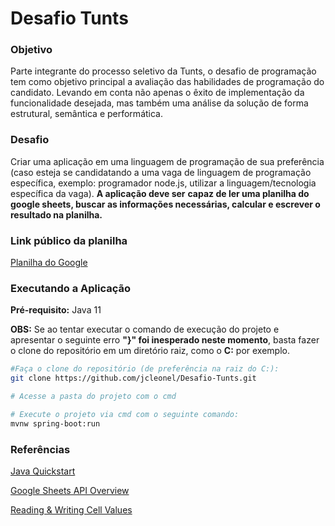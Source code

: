 # Desafio Tunts 

### Objetivo

Parte integrante do processo seletivo da Tunts, o desafio de programação tem como objetivo principal a avaliação das habilidades de programação do candidato. Levando em conta não apenas o êxito de implementação da funcionalidade desejada, mas também uma análise da solução de forma estrutural, semântica e performática.



### Desafio

Criar uma aplicação em uma linguagem de programação de sua preferência (caso esteja se candidatando a uma vaga de linguagem de programação específica, exemplo: programador node.js, utilizar a linguagem/tecnologia específica da vaga). **A aplicação deve ser** **capaz de ler uma planilha do google sheets, buscar as informações necessárias, calcular e escrever o resultado na planilha.**



### Link público da planilha

[Planilha do Google](https://docs.google.com/spreadsheets/d/1xoNwa8hgPpEpNMeq7XvIclVqXZfuesamHbS_F9I7Pgk/)



### Executando a Aplicação

**Pré-requisito:** Java 11

**OBS:** Se ao tentar executar o comando de execução do projeto e apresentar o seguinte erro **"}" foi inesperado neste momento**, basta fazer o clone do repositório em um diretório raiz, como o **C:** por exemplo.

```bash
#Faça o clone do repositório (de preferência na raiz do C:):
git clone https://github.com/jcleonel/Desafio-Tunts.git

# Acesse a pasta do projeto com o cmd

# Execute o projeto via cmd com o seguinte comando:
mvnw spring-boot:run
```



### Referências

[Java Quickstart](https://developers.google.com/sheets/api/quickstart/java) 

[Google Sheets API Overview](https://developers.google.com/sheets/api/guides/concepts)

[Reading & Writing Cell Values](https://developers.google.com/sheets/api/guides/values)

